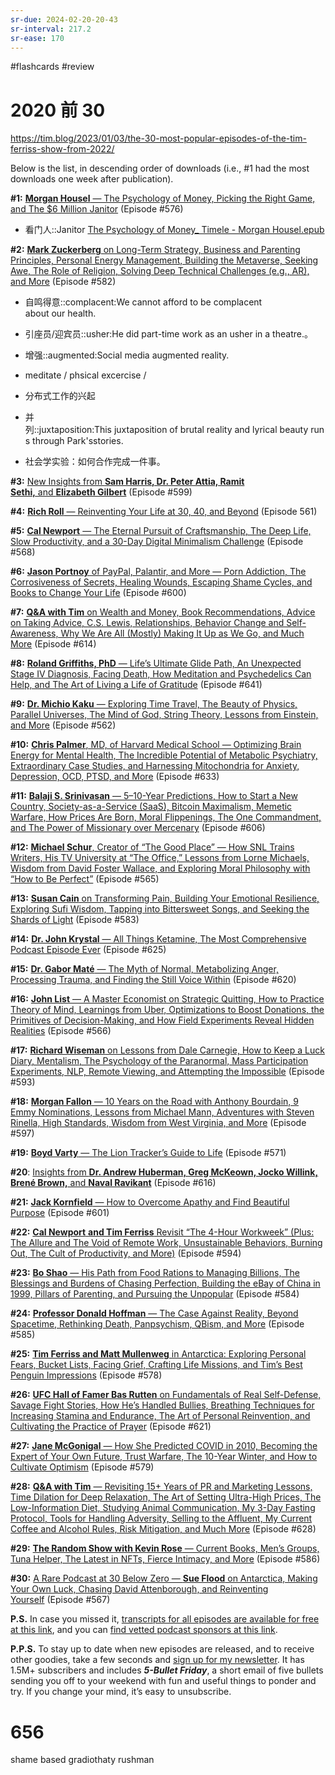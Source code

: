 ```yaml
---
sr-due: 2024-02-20-20-43
sr-interval: 217.2
sr-ease: 170
---
```


#flashcards 
#review 

# 2020 前 30
https://tim.blog/2023/01/03/the-30-most-popular-episodes-of-the-tim-ferriss-show-from-2022/

Below is the list, in descending order of downloads (i.e., #1 had the most downloads one week after publication).

**#1:** [**Morgan Housel** — The Psychology of Money, Picking the Right Game, and The $6 Million Janitor](https://tim.blog/2022/03/01/morgan-housel-the-psychology-of-money/) (Episode #576)
- 看门人::Janitor <!--SR:!2023-12-11-18-32,46.2,130-->
[The Psychology of Money_ Timele - Morgan Housel.epub](z_文献笔记/files/The%20Psychology%20of%20Money_%20Timele%20-%20Morgan%20Housel.epub)





**#2:** [**Mark Zuckerberg** on Long-Term Strategy, Business and Parenting Principles, Personal Energy Management, Building the Metaverse, Seeking Awe, The Role of Religion, Solving Deep Technical Challenges (e.g., AR), and More](https://tim.blog/2022/03/24/mark-zuckerberg/) (Episode #582)

- 自鸣得意::complacent:We cannot afford to be complacent about our health. <!--SR:!2023-12-08-08-17,43.9,130-->
- 引座员/迎宾员::usher:He did part-time work as an usher in a theatre.。 <!--SR:!2024-02-24-17-46,67.8,175-->
- 增强::augmented:Social media augmented reality. <!--SR:!2024-01-01-07-19,96.9,135-->

- meditate / phsical excercise /
- 分布式工作的兴起
- 并列::juxtaposition:This juxtaposition of brutal reality and lyrical beauty runs through Park'sstories. <!--SR:!2024-01-31-22-39,44,130-->
- 社会学实验：如何合作完成一件事。


**#3:** [New Insights from **Sam Harris, Dr. Peter Attia, Ramit Sethi,** and **Elizabeth Gilbert**](https://tim.blog/2022/06/08/sam-harris-peter-attia-ramit-sethi-elizabeth-gilbert/) (Episode #599)

**#4:** [**Rich Roll** — Reinventing Your Life at 30, 40, and Beyond](https://tim.blog/2022/01/04/rich-roll/) (Episode 561)

**#5:** [**Cal Newport** — The Eternal Pursuit of Craftsmanship, The Deep Life, Slow Productivity, and a 30-Day Digital Minimalism Challenge](https://tim.blog/2022/02/02/cal-newport/) (Episode #568)

**#6:** [**Jason Portnoy** of PayPal, Palantir, and More — Porn Addiction, The Corrosiveness of Secrets, Healing Wounds, Escaping Shame Cycles, and Books to Change Your Life](https://tim.blog/2022/06/15/jason-portnoy/) (Episode #600)

**#7:** [**Q&A with Tim** on Wealth and Money, Book Recommendations, Advice on Taking Advice, C.S. Lewis, Relationships, Behavior Change and Self-Awareness, Why We Are All (Mostly) Making It Up as We Go, and Much More](https://tim.blog/2022/08/11/q-a-tim-ferriss-wealth-money-happiness-relationships/) (Episode #614)

**#8:** [**Roland Griffiths, PhD** — Life’s Ultimate Glide Path, An Unexpected Stage IV Diagnosis, Facing Death, How Meditation and Psychedelics Can Help, and The Art of Living a Life of Gratitude](https://tim.blog/2022/12/08/roland-griffiths/) (Episode #641) 

**#9:** [**Dr. Michio Kaku** — Exploring Time Travel, The Beauty of Physics, Parallel Universes, The Mind of God, String Theory, Lessons from Einstein, and More](https://tim.blog/2022/01/07/michio-kaku/) (Episode #562)

**#10:** [**Chris Palmer**, MD, of Harvard Medical School — Optimizing Brain Energy for Mental Health, The Incredible Potential of Metabolic Psychiatry, Extraordinary Case Studies, and Harnessing Mitochondria for Anxiety, Depression, OCD, PTSD, and More](https://tim.blog/2022/11/10/chris-palmer/) (Episode #633)

**#11:** [**Balaji S. Srinivasan** — 5–10-Year Predictions, How to Start a New Country, Society-as-a-Service (SaaS), Bitcoin Maximalism, Memetic Warfare, How Prices Are Born, Moral Flippenings, The One Commandment, and The Power of Missionary over Mercenary](https://tim.blog/2022/07/04/balaji-srinivasan-network-state/) (Episode #606)

**#12:** [**Michael Schur**, Creator of “The Good Place” — How SNL Trains Writers, His TV University at “The Office,” Lessons from Lorne Michaels, Wisdom from David Foster Wallace, and Exploring Moral Philosophy with “How to Be Perfect”](https://tim.blog/2022/01/19/michael-schur/) (Episode #565)

**#13:** [**Susan Cain** on Transforming Pain, Building Your Emotional Resilience, Exploring Sufi Wisdom, Tapping into Bittersweet Songs, and Seeking the Shards of Light](https://tim.blog/2022/03/30/susan-cain-bittersweet/) (Episode #583)

**#14:** [**Dr. John Krystal** — All Things Ketamine, The Most Comprehensive Podcast Episode Ever](https://tim.blog/2022/09/30/dr-john-krystal-ketamine/) (Episode #625)

**#15:** [**Dr. Gabor Maté** — The Myth of Normal, Metabolizing Anger, Processing Trauma, and Finding the Still Voice Within](https://tim.blog/2022/09/07/dr-gabor-mate-myth-of-normal/) (Episode #620)

**#16:** [**John List** — A Master Economist on Strategic Quitting, How to Practice Theory of Mind, Learnings from Uber, Optimizations to Boost Donations, the Primitives of Decision-Making, and How Field Experiments Reveal Hidden Realities](https://tim.blog/2022/01/26/john-list/) (Episode #566)

**#17:** [**Richard Wiseman** on Lessons from Dale Carnegie, How to Keep a Luck Diary, Mentalism, The Psychology of the Paranormal, Mass Participation Experiments, NLP, Remote Viewing, and Attempting the Impossible](https://tim.blog/2022/05/10/richard-wiseman/) (Episode #593)

**#18:** [**Morgan Fallon** — 10 Years on the Road with Anthony Bourdain, 9 Emmy Nominations, Lessons from Michael Mann, Adventures with Steven Rinella, High Standards, Wisdom from West Virginia, and More](https://tim.blog/2022/05/26/morgan-fallon/) (Episode #597) 

**#19:** [**Boyd Varty** — The Lion Tracker’s Guide to Life](https://tim.blog/2022/02/15/boyd-varty/) (Episode #571)

**#20**: [Insights from **Dr. Andrew Huberman, Greg McKeown, Jocko Willink, Brené Brown,** and **Naval Ravikant**](https://tim.blog/2022/08/24/insights-from-dr-andrew-huberman-greg-mckeown-jocko-willink-brene-brown-and-naval-ravikant/) (Episode #616)

**#21:** [**Jack Kornfield** — How to Overcome Apathy and Find Beautiful Purpose](https://tim.blog/2022/06/22/jack-kornfield-2/) (Episode #601)

**#22:** [**Cal Newport** **and Tim Ferriss** Revisit “The 4-Hour Workweek” (Plus: The Allure and The Void of Remote Work, Unsustainable Behaviors, Burning Out, The Cult of Productivity, and More)](https://tim.blog/2022/05/17/cal-newport-and-tim-ferriss-revisit-the-4-hour-workweek/) (Episode #594) 

**#23:** [**Bo Shao** — His Path from Food Rations to Managing Billions, The Blessings and Burdens of Chasing Perfection, Building the eBay of China in 1999, Pillars of Parenting, and Pursuing the Unpopular](https://tim.blog/2022/04/06/bo-shao/) (Episode #584)

**#24:** [**Professor Donald Hoffman** — The Case Against Reality, Beyond Spacetime, Rethinking Death, Panpsychism, QBism, and More](https://tim.blog/2022/04/13/donald-hoffman/) (Episode #585)

**#25:** [**Tim Ferriss and Matt Mullenweg** in Antarctica: Exploring Personal Fears, Bucket Lists, Facing Grief, Crafting Life Missions, and Tim’s Best Penguin Impressions](https://tim.blog/2022/03/09/matt-mullenweg-antarctica/) (Episode #578) 

**#26:** [**UFC Hall of Famer Bas Rutten** on Fundamentals of Real Self-Defense, Savage Fight Stories, How He’s Handled Bullies, Breathing Techniques for Increasing Stamina and Endurance, The Art of Personal Reinvention, and Cultivating the Practice of Prayer](https://tim.blog/2022/09/15/bas-rutten/) (Episode #621)

**#27:** [**Jane McGonigal** — How She Predicted COVID in 2010, Becoming the Expert of Your Own Future, Trust Warfare, The 10-Year Winter, and How to Cultivate Optimism](https://tim.blog/2022/03/16/jane-mcgonigal-imaginable/) (Episode #579)

**#28:** [**Q&A with Tim** — Revisiting 15+ Years of PR and Marketing Lessons, Time Dilation for Deep Relaxation, The Art of Setting Ultra-High Prices, The Low-Information Diet, Studying Animal Communication, My 3-Day Fasting Protocol, Tools for Handling Adversity, Selling to the Affluent, My Current Coffee and Alcohol Rules, Risk Mitigation, and Much More](https://tim.blog/2022/10/12/qa-with-tim-ferriss/) (Episode #628)

**#29:** [**The Random Show with Kevin Rose** — Current Books, Men’s Groups, Tuna Helper, The Latest in NFTs, Fierce Intimacy, and More](https://tim.blog/2022/04/13/the-random-show-with-kevin-rose/) (Episode #586) 

**#30:** [A Rare Podcast at 30 Below Zero — **Sue Flood** on Antarctica, Making Your Own Luck, Chasing David Attenborough, and Reinventing Yourself](https://tim.blog/2022/01/28/sue-flood/) (Episode #567) 

**P.S.** In case you missed it, [transcripts for all episodes are available for free at this link](https://tim.blog/2018/09/20/all-transcripts-from-the-tim-ferriss-show/), and you can [find vetted podcast sponsors at this link](https://tim.blog/podcast-sponsors/).

**P.P.S.** To stay up to date when new episodes are released, and to receive other goodies, take a few seconds and [sign up for my newsletter](https://go.tim.blog/5-bullet-friday-1/). It has 1.5M+ subscribers and includes _**5-Bullet Friday**_, a short email of five bullets sending you off to your weekend with fun and useful things to ponder and try. If you change your mind, it’s easy to unsubscribe.






# 656
shame based 
gradiothaty
rushman